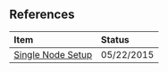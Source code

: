 ## References

|Item |Status|
|:---|:---|
|[Single Node Setup](http://hadoop.apache.org/docs/current/hadoop-project-dist/hadoop-common/SingleCluster.html)| 05/22/2015|
